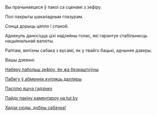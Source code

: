 ﻿Вы прачынаецеся ў пакоі са сценамі з зефіру.

Пол пакрыты шакаладным глазурам.

Сонца дорыць цяпло і спакой.

Аднекуль даносіцца ціхі надзейны голас, які гарантуе стабільнасць нацыянальнай валюты.

Раптам, вялiзны сабака з вусамi, як у твайго бацькi, адчыняе дзверы.

Вашы дзеянні:

[Набяру пабольш зефіру, ён жа безкаштоўны](sell-zefir/sell-zefir.md)

[Пабягу ў абменнiк купляць далляры](exchange-office/exchange-office.md)

[Пасплю яшчэ гадзінку](sleep-sweet/sleep-sweet.md)

[Пайду пакiну каментароу на tut.by](tut-by/tut-by.md)

[Хадзи сюды, добры сабачка!](sabaka/sabaka.md)